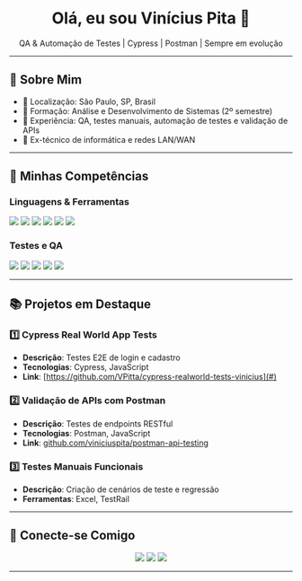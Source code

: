<h1 align="center">Olá, eu sou Vinícius Pita 👋</h1>
<p align="center">QA & Automação de Testes | Cypress | Postman | Sempre em evolução</p>

---

## 📍 Sobre Mim
- 🔹 Localização: São Paulo, SP, Brasil  
- 🔹 Formação: Análise e Desenvolvimento de Sistemas (2º semestre)  
- 🔹 Experiência: QA, testes manuais, automação de testes e validação de APIs  
- 🔹 Ex-técnico de informática e redes LAN/WAN  

---

## 🧪 Minhas Competências

### Linguagens & Ferramentas
<p align="left">
  <img src="https://img.shields.io/badge/Cypress-100000?style=for-the-badge&logo=cypress&logoColor=white"/>
  <img src="https://img.shields.io/badge/Postman-FF6C37?style=for-the-badge&logo=postman&logoColor=white"/>
  <img src="https://img.shields.io/badge/JavaScript-F7DF1E?style=for-the-badge&logo=javascript&logoColor=black"/>
  <img src="https://img.shields.io/badge/Java-007396?style=for-the-badge&logo=java&logoColor=white"/>
  <img src="https://img.shields.io/badge/Git-F05032?style=for-the-badge&logo=git&logoColor=white"/>
  <img src="https://img.shields.io/badge/GitHub-181717?style=for-the-badge&logo=github&logoColor=white"/>
</p>

### Testes e QA
<p align="left">
  <img src="https://img.shields.io/badge/Testes%20Automatizados-Cypress-blue"/>
  <img src="https://img.shields.io/badge/Testes%20Manuais-green"/>
  <img src="https://img.shields.io/badge/Testes%20de%20API-Postman-orange"/>
  <img src="https://img.shields.io/badge/Documenta%C3%A7%C3%A3o-TestRail-red"/>
  <img src="https://img.shields.io/badge/Metodologias-Agile-purple"/>
</p>

---

## 📚 Projetos em Destaque

### 1️⃣ Cypress Real World App Tests
- **Descrição**: Testes E2E de login e cadastro  
- **Tecnologias**: Cypress, JavaScript  
- **Link**: [https://github.com/VPitta/cypress-realworld-tests-vinicius](#)

### 2️⃣ Validação de APIs com Postman
- **Descrição**: Testes de endpoints RESTful  
- **Tecnologias**: Postman, JavaScript  
- **Link**: [github.com/viniciuspita/postman-api-testing](#)

### 3️⃣ Testes Manuais Funcionais
- **Descrição**: Criação de cenários de teste e regressão  
- **Ferramentas**: Excel, TestRail  

---

## 🔗 Conecte-se Comigo

<p align="center">
  <a href="https://www.linkedin.com/in/viniciuspita"><img src="https://img.shields.io/badge/LinkedIn-0A66C2?style=for-the-badge&logo=linkedin&logoColor=white"/></a>
  <a href="https://github.com/viniciuspita"><img src="https://img.shields.io/badge/GitHub-181717?style=for-the-badge&logo=github&logoColor=white"/></a>
  <a href="mailto:vinicius.pita@gmail.com"><img src="https://img.shields.io/badge/Email-D14836?style=for-the-badge&logo=gmail&logoColor=white"/></a>
</p>

---
